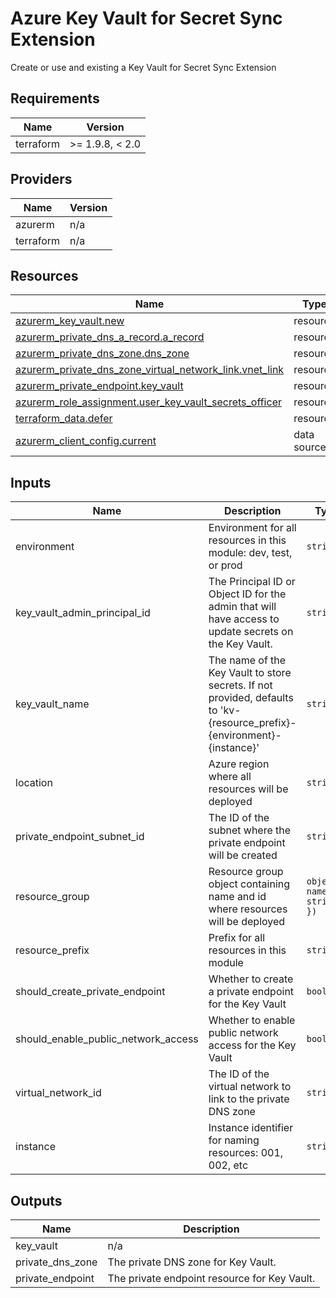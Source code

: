 <!-- BEGIN_TF_DOCS -->
<!-- markdown-table-prettify-ignore-start -->
# Azure Key Vault for Secret Sync Extension

Create or use and existing a Key Vault for Secret Sync Extension

## Requirements

| Name | Version |
|------|---------|
| terraform | >= 1.9.8, < 2.0 |

## Providers

| Name | Version |
|------|---------|
| azurerm | n/a |
| terraform | n/a |

## Resources

| Name | Type |
|------|------|
| [azurerm_key_vault.new](https://registry.terraform.io/providers/hashicorp/azurerm/latest/docs/resources/key_vault) | resource |
| [azurerm_private_dns_a_record.a_record](https://registry.terraform.io/providers/hashicorp/azurerm/latest/docs/resources/private_dns_a_record) | resource |
| [azurerm_private_dns_zone.dns_zone](https://registry.terraform.io/providers/hashicorp/azurerm/latest/docs/resources/private_dns_zone) | resource |
| [azurerm_private_dns_zone_virtual_network_link.vnet_link](https://registry.terraform.io/providers/hashicorp/azurerm/latest/docs/resources/private_dns_zone_virtual_network_link) | resource |
| [azurerm_private_endpoint.key_vault](https://registry.terraform.io/providers/hashicorp/azurerm/latest/docs/resources/private_endpoint) | resource |
| [azurerm_role_assignment.user_key_vault_secrets_officer](https://registry.terraform.io/providers/hashicorp/azurerm/latest/docs/resources/role_assignment) | resource |
| [terraform_data.defer](https://registry.terraform.io/providers/hashicorp/terraform/latest/docs/resources/data) | resource |
| [azurerm_client_config.current](https://registry.terraform.io/providers/hashicorp/azurerm/latest/docs/data-sources/client_config) | data source |

## Inputs

| Name | Description | Type | Default | Required |
|------|-------------|------|---------|:--------:|
| environment | Environment for all resources in this module: dev, test, or prod | `string` | n/a | yes |
| key\_vault\_admin\_principal\_id | The Principal ID or Object ID for the admin that will have access to update secrets on the Key Vault. | `string` | n/a | yes |
| key\_vault\_name | The name of the Key Vault to store secrets. If not provided, defaults to 'kv-{resource\_prefix}-{environment}-{instance}' | `string` | n/a | yes |
| location | Azure region where all resources will be deployed | `string` | n/a | yes |
| private\_endpoint\_subnet\_id | The ID of the subnet where the private endpoint will be created | `string` | n/a | yes |
| resource\_group | Resource group object containing name and id where resources will be deployed | ```object({ name = string })``` | n/a | yes |
| resource\_prefix | Prefix for all resources in this module | `string` | n/a | yes |
| should\_create\_private\_endpoint | Whether to create a private endpoint for the Key Vault | `bool` | n/a | yes |
| should\_enable\_public\_network\_access | Whether to enable public network access for the Key Vault | `bool` | n/a | yes |
| virtual\_network\_id | The ID of the virtual network to link to the private DNS zone | `string` | n/a | yes |
| instance | Instance identifier for naming resources: 001, 002, etc | `string` | `"001"` | no |

## Outputs

| Name | Description |
|------|-------------|
| key\_vault | n/a |
| private\_dns\_zone | The private DNS zone for Key Vault. |
| private\_endpoint | The private endpoint resource for Key Vault. |
<!-- markdown-table-prettify-ignore-end -->
<!-- END_TF_DOCS -->
